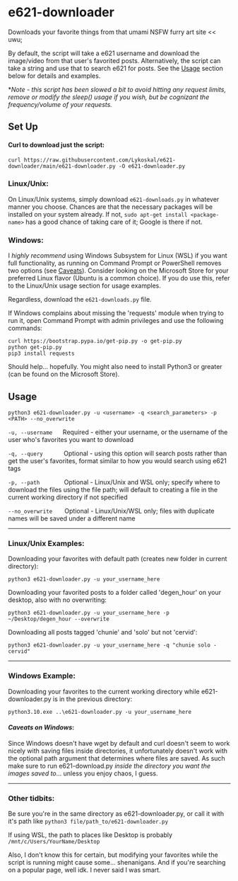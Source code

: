 # e621-downloader
Downloads your favorite things from that umami NSFW furry art site << uwu;

By default, the script will take a e621 username and download the image/video from that user's favorited posts.
Alternatively, the script can take a string and use that to search e621 for posts. See the [Usage](https://github.com/Lykoskal/e621-downloader/edit/main/README.md#usage) section below for details and examples.

**Note - this script has been slowed a bit to avoid hitting any request limits, remove or modify the sleep() usage if you wish, but be cognizant the frequency/volume of your requests.*

## Set Up

#### Curl to download just the script: 

```
curl https://raw.githubusercontent.com/Lykoskal/e621-downloader/main/e621-downloader.py -O e621-downloader.py
```

### Linux/Unix:
On Linux/Unix systems, simply download `e621-downloads.py` in whatever manner you choose. Chances are that the necessary packages will be installed on your system already. If not, `sudo apt-get install <package-name>` has a good chance of taking care of it; Google is there if not.

### Windows:
I *highly recommend* using Windows Subsystem for Linux (WSL) if you want full functionality, as running on Command Prompt or PowerShell removes two options (see [Caveats](https://github.com/Lykoskal/e621-downloader/edit/main/README.md#caveats-on-windows)). Consider looking on the Microsoft Store for your preferred Linux flavor (Ubuntu is a common choice). If you do use this, refer to the Linux/Unix usage section for usage examples.

Regardless, download the `e621-downloads.py` file.

If Windows complains about missing the 'requests' module when trying to run it, open Command Prompt with admin privileges and use the following commands:
```
curl https://bootstrap.pypa.io/get-pip.py -o get-pip.py
python get-pip.py
pip3 install requests
```
Should help... hopefully. You might also need to install Python3 or greater (can be found on the Microsoft Store). 

## Usage

```
python3 e621-downloader.py -u <username> -q <search_parameters> -p <PATH> --no_overwrite
```

`-u, --username` &nbsp;&nbsp;&nbsp;&nbsp; Required - either your username, or the username of the user who's favorites you want to download

`-q, --query` &nbsp;&nbsp;&nbsp;&nbsp;&nbsp;&nbsp;&nbsp;&nbsp;&nbsp;&nbsp; Optional - using this option will search posts rather than get the user's favorites, format similar to how you would search using e621 tags

`-p, --path` &nbsp;&nbsp;&nbsp;&nbsp;&nbsp;&nbsp;&nbsp;&nbsp;&nbsp;&nbsp;&nbsp;&nbsp; Optional - Linux/Unix and WSL only; specify where to download the files using the file path; will default to creating a file in the current working directory if not specified

`--no_overwrite` &nbsp;&nbsp;&nbsp;&nbsp;&nbsp; Optional - Linux/Unix/WSL only; files with duplicate names will be saved under a different name

---

### Linux/Unix Examples:

Downloading your favorites with default path (creates new folder in current directory):

```
python3 e621-downloader.py -u your_username_here
```

Downloading your favorited posts to a folder called 'degen_hour' on your desktop, also with no overwriting:

```
python3 e621-downloader.py -u your_username_here -p ~/Desktop/degen_hour --overwrite
```

Downloading all posts tagged 'chunie' and 'solo' but not 'cervid':

```
python3 e621-downloader.py -u your_username_here -q "chunie solo -cervid"
```

---

### Windows Example:

Downloading your favorites to the current working directory while e621-downloader.py is in the previous directory:

```
python3.10.exe ..\e621-downloader.py -u your_username_here
```

#### *Caveats on Windows*:
Since Windows doesn't have wget by default and curl doesn't seem to work nicely with saving files inside directories, it unfortunately doesn't work with the optional path argument that determines where files are saved.
As such make sure to run e621-download.py *inside the directory you want the images saved to*... unless you enjoy chaos, I guess.

---

### Other tidbits:

Be sure you're in the same directory as e621-downloader.py, or call it with it's path like `python3 file/path_to/e621-downloader.py`

If using WSL, the path to places like Desktop is probably `/mnt/c/Users/YourName/Desktop`

Also, I don't know this for certain, but modifying your favorites while the script is running might cause some... shenanigans. And if you're searching on a popular page, well idk. I never said I was smart.
